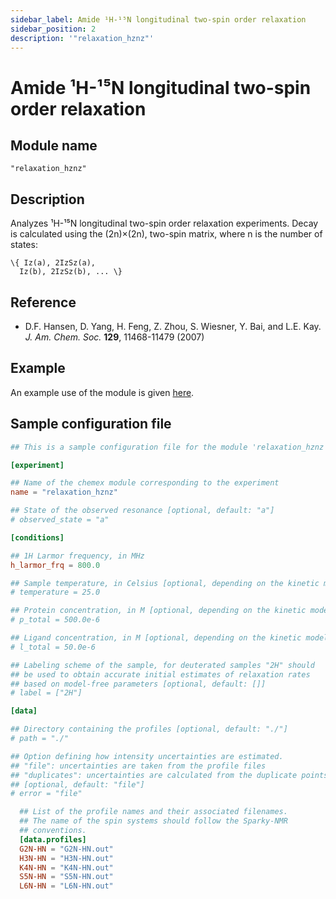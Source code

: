 ```yaml
---
sidebar_label: Amide ¹H-¹⁵N longitudinal two-spin order relaxation
sidebar_position: 2
description: '"relaxation_hznz"'
---
```


# Amide ¹H-¹⁵N longitudinal two-spin order relaxation

## Module name

`"relaxation_hznz"`

## Description

Analyzes ¹H-¹⁵N longitudinal two-spin order relaxation experiments. Decay is
calculated using the (2n)×(2n), two-spin matrix, where n is the number of
states:

    \{ Iz(a), 2IzSz(a),
      Iz(b), 2IzSz(b), ... \}

## Reference

-   D.F. Hansen, D. Yang, H. Feng, Z. Zhou, S. Wiesner, Y. Bai, and L.E. Kay. _J.
    Am. Chem. Soc._ **129**, 11468-11479 (2007)

## Example

An example use of the module is given
[here](https://github.com/gbouvignies/chemex/tree/master/examples/Experiments/RELAXATION_HZNZ/).

## Sample configuration file

```toml title="experiment.toml"
## This is a sample configuration file for the module 'relaxation_hznz'

[experiment]

## Name of the chemex module corresponding to the experiment
name = "relaxation_hznz"

## State of the observed resonance [optional, default: "a"]
# observed_state = "a"

[conditions]

## 1H Larmor frequency, in MHz
h_larmor_frq = 800.0

## Sample temperature, in Celsius [optional, depending on the kinetic model]
# temperature = 25.0

## Protein concentration, in M [optional, depending on the kinetic model]
# p_total = 500.0e-6

## Ligand concentration, in M [optional, depending on the kinetic model]
# l_total = 50.0e-6

## Labeling scheme of the sample, for deuterated samples "2H" should
## be used to obtain accurate initial estimates of relaxation rates
## based on model-free parameters [optional, default: []]
# label = ["2H"]

[data]

## Directory containing the profiles [optional, default: "./"]
# path = "./"

## Option defining how intensity uncertainties are estimated.
## "file": uncertainties are taken from the profile files
## "duplicates": uncertainties are calculated from the duplicate points
## [optional, default: "file"]
# error = "file"

  ## List of the profile names and their associated filenames.
  ## The name of the spin systems should follow the Sparky-NMR
  ## conventions.
  [data.profiles]
  G2N-HN = "G2N-HN.out"
  H3N-HN = "H3N-HN.out"
  K4N-HN = "K4N-HN.out"
  S5N-HN = "S5N-HN.out"
  L6N-HN = "L6N-HN.out"
```
